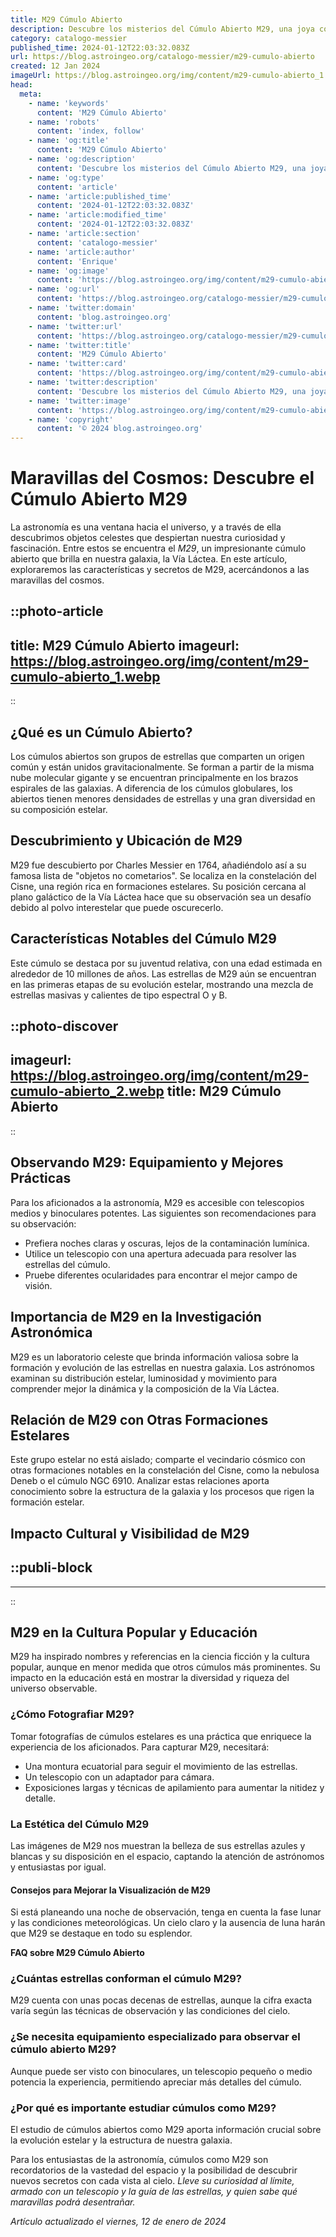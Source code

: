 ```yaml
---
title: M29 Cúmulo Abierto
description: Descubre los misterios del Cúmulo Abierto M29, una joya cósmica en la constelación de Cygnus visible en cielos oscuros.
category: catalogo-messier
published_time: 2024-01-12T22:03:32.083Z
url: https://blog.astroingeo.org/catalogo-messier/m29-cumulo-abierto
created: 12 Jan 2024
imageUrl: https://blog.astroingeo.org/img/content/m29-cumulo-abierto_1.webp
head:
  meta:
    - name: 'keywords'
      content: 'M29 Cúmulo Abierto'
    - name: 'robots'
      content: 'index, follow'
    - name: 'og:title'
      content: 'M29 Cúmulo Abierto'
    - name: 'og:description'
      content: 'Descubre los misterios del Cúmulo Abierto M29, una joya cósmica en la constelación de Cygnus visible en cielos oscuros.'
    - name: 'og:type'
      content: 'article'
    - name: 'article:published_time'
      content: '2024-01-12T22:03:32.083Z'
    - name: 'article:modified_time'
      content: '2024-01-12T22:03:32.083Z'
    - name: 'article:section'
      content: 'catalogo-messier'
    - name: 'article:author'
      content: 'Enrique'
    - name: 'og:image'
      content: 'https://blog.astroingeo.org/img/content/m29-cumulo-abierto_1.webp'
    - name: 'og:url'
      content: 'https://blog.astroingeo.org/catalogo-messier/m29-cumulo-abierto'
    - name: 'twitter:domain'
      content: 'blog.astroingeo.org'
    - name: 'twitter:url'
      content: 'https://blog.astroingeo.org/catalogo-messier/m29-cumulo-abierto'
    - name: 'twitter:title'
      content: 'M29 Cúmulo Abierto'
    - name: 'twitter:card'
      content: 'https://blog.astroingeo.org/img/content/m29-cumulo-abierto_1.webp'
    - name: 'twitter:description'
      content: 'Descubre los misterios del Cúmulo Abierto M29, una joya cósmica en la constelación de Cygnus visible en cielos oscuros.'
    - name: 'twitter:image'
      content: 'https://blog.astroingeo.org/img/content/m29-cumulo-abierto_1.webp'
    - name: 'copyright'
      content: '© 2024 blog.astroingeo.org'
---
```

# Maravillas del Cosmos: Descubre el Cúmulo Abierto M29

La astronomía es una ventana hacia el universo, y a través de ella descubrimos objetos celestes que despiertan nuestra curiosidad y fascinación. Entre estos se encuentra el *M29*, un impresionante cúmulo abierto que brilla en nuestra galaxia, la Vía Láctea. En este artículo, exploraremos las características y secretos de M29, acercándonos a las maravillas del cosmos.


::photo-article
---
title: M29 Cúmulo Abierto
imageurl: https://blog.astroingeo.org/img/content/m29-cumulo-abierto_1.webp
---
::


## ¿Qué es un Cúmulo Abierto?

Los cúmulos abiertos son grupos de estrellas que comparten un origen común y están unidos gravitacionalmente. Se forman a partir de la misma nube molecular gigante y se encuentran principalmente en los brazos espirales de las galaxias. A diferencia de los cúmulos globulares, los abiertos tienen menores densidades de estrellas y una gran diversidad en su composición estelar.

## Descubrimiento y Ubicación de M29

M29 fue descubierto por Charles Messier en 1764, añadiéndolo así a su famosa lista de "objetos no cometarios". Se localiza en la constelación del Cisne, una región rica en formaciones estelares. Su posición cercana al plano galáctico de la Vía Láctea hace que su observación sea un desafío debido al polvo interestelar que puede oscurecerlo.

## Características Notables del Cúmulo M29

Este cúmulo se destaca por su juventud relativa, con una edad estimada en alrededor de 10 millones de años. Las estrellas de M29 aún se encuentran en las primeras etapas de su evolución estelar, mostrando una mezcla de estrellas masivas y calientes de tipo espectral O y B.


::photo-discover
---
imageurl: https://blog.astroingeo.org/img/content/m29-cumulo-abierto_2.webp
title: M29 Cúmulo Abierto
---
::


## Observando M29: Equipamiento y Mejores Prácticas

Para los aficionados a la astronomía, M29 es accesible con telescopios medios y binoculares potentes. Las siguientes son recomendaciones para su observación:
- Prefiera noches claras y oscuras, lejos de la contaminación lumínica.
- Utilice un telescopio con una apertura adecuada para resolver las estrellas del cúmulo.
- Pruebe diferentes ocularidades para encontrar el mejor campo de visión.

## Importancia de M29 en la Investigación Astronómica

M29 es un laboratorio celeste que brinda información valiosa sobre la formación y evolución de las estrellas en nuestra galaxia. Los astrónomos examinan su distribución estelar, luminosidad y movimiento para comprender mejor la dinámica y la composición de la Vía Láctea.

## Relación de M29 con Otras Formaciones Estelares

Este grupo estelar no está aislado; comparte el vecindario cósmico con otras formaciones notables en la constelación del Cisne, como la nebulosa Deneb o el cúmulo NGC 6910. Analizar estas relaciones aporta conocimiento sobre la estructura de la galaxia y los procesos que rigen la formación estelar.

## Impacto Cultural y Visibilidad de M29


  ::publi-block
  ---
  ---
  ::
  
  
## M29 en la Cultura Popular y Educación

M29 ha inspirado nombres y referencias en la ciencia ficción y la cultura popular, aunque en menor medida que otros cúmulos más prominentes. Su impacto en la educación está en mostrar la diversidad y riqueza del universo observable.

### ¿Cómo Fotografiar M29?

Tomar fotografías de cúmulos estelares es una práctica que enriquece la experiencia de los aficionados. Para capturar M29, necesitará:
- Una montura ecuatorial para seguir el movimiento de las estrellas.
- Un telescopio con un adaptador para cámara.
- Exposiciones largas y técnicas de apilamiento para aumentar la nitidez y detalle.

### La Estética del Cúmulo M29

Las imágenes de M29 nos muestran la belleza de sus estrellas azules y blancas y su disposición en el espacio, captando la atención de astrónomos y entusiastas por igual.

#### Consejos para Mejorar la Visualización de M29

Si está planeando una noche de observación, tenga en cuenta la fase lunar y las condiciones meteorológicas. Un cielo claro y la ausencia de luna harán que M29 se destaque en todo su esplendor.

**FAQ sobre M29 Cúmulo Abierto**

### ¿Cuántas estrellas conforman el cúmulo M29?

M29 cuenta con unas pocas decenas de estrellas, aunque la cifra exacta varía según las técnicas de observación y las condiciones del cielo.

### ¿Se necesita equipamiento especializado para observar el cúmulo abierto M29?

Aunque puede ser visto con binoculares, un telescopio pequeño o medio potencia la experiencia, permitiendo apreciar más detalles del cúmulo.

### ¿Por qué es importante estudiar cúmulos como M29?

El estudio de cúmulos abiertos como M29 aporta información crucial sobre la evolución estelar y la estructura de nuestra galaxia.

Para los entusiastas de la astronomía, cúmulos como M29 son recordatorios de la vastedad del espacio y la posibilidad de descubrir nuevos secretos con cada vista al cielo. *Lleve su curiosidad al límite, armado con un telescopio y la guía de las estrellas, y quien sabe qué maravillas podrá desentrañar.*

_Artículo actualizado el viernes, 12 de enero de 2024_